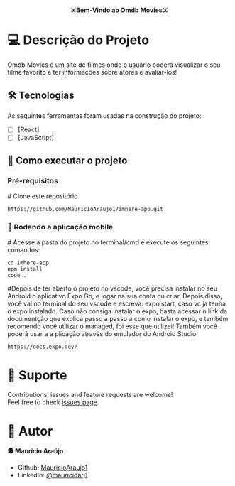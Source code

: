 <h4 align="center" dir="auto">⚔Bem-Vindo ao Omdb Movies⚔</h4>

# 💻 Descrição do Projeto

Omdb Movies é um site de filmes onde o usuário poderá visualizar o seu filme favorito e ter informações sobre atores e avaliar-los!

## 🛠 Tecnologias

As seguintes ferramentas foram usadas na construção do projeto:

- [ ] [React]
- [ ] [JavaScript]

## 🚀 Como executar o projeto

<h3>Pré-requisitos</h3>

<span class="pl-c"><span class="pl-c">#</span> Clone este repositório</span>
```
https://github.com/MauricioAraujo1/imhere-app.git
```

<h3>🧭 Rodando a aplicação mobile</h3>

<span class="pl-c"><span class="pl-c">#</span> Acesse a pasta do projeto no terminal/cmd e execute os seguintes comandos:</span>

```
cd imhere-app
npm install
code .

```
<span class="pl-c"><span class="pl-c">#</span>Depois de ter aberto o projeto no vscode, você precisa instalar no seu Android o aplicativo Expo Go, e logar na sua conta ou criar. Depois disso, você vai no terminal do seu vscode e escreva: expo start, caso vc ja tenha o expo instalado. Caso não consiga instalar o expo, basta acessar o link da documentção que explica passo a passo a como instalar o expo, e também recomendo você utilizar o managed, foi esse que utilizei! Também você poderá usar a a plicação através do emulador do Android Studio</span>

```
https://docs.expo.dev/
```

# 🤝 Suporte 
Contributions, issues and feature requests are welcome!<br />Feel free to check [issues page](https://github.com/MauricioAraujo1/imhere-app/issues).

# 👤 Autor
**🕵 Maurício Araújo**

* Github: [MauricioAraujo1](https://github.com/MauricioAraujo1)
* LinkedIn: [@mauricioarj1](https://linkedin.com/in/mauricioarj1)
